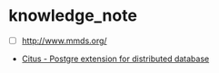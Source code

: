 # knowledge_note

+ [ ] http://www.mmds.org/

+ [Citus - Postgre extension for distributed database](https://github.com/citusdata/citus)
